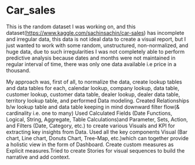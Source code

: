 # Car_sales

This is the random dataset I was working on, and this dataset(https://www.kaggle.com/sachinsachin/car-sales) has incomplete and irregular data, this data is not ideal data to create a visual report, but I just wanted to work with some random, unstructured, non-normalized, and huge data, due to such irregularities I was not completely able to perform predictive analysis because dates and months were not maintained in regular interval of time, there was only one data available i.e price in a thousand.


My approach was, first of all, to normalize the data, create lookup tables and data tables for each, calendar lookup, company lookup, data table, customer lookup, customer data table, dealer lookup, dealer data table, territory lookup table, and performed Data modeling. Created Relationships b/w lookup table and data table keeping in mind downward filter flow(& cardinality i.e. one to many) 
Used Calculated Fields (Date Functions, Logical, String, Aggregate, Table Calculations)and Parameter, Sets, Action, and Filters (Date, Category, etc.) to create various Visuals and KPI for extracting key insights from Data.
Used all the key components Visual (Bar chart, Line chart, Donuts Chart, Tree-Map, etc.)which can together provide a holistic view in the form of Dashboard.
Create custom measures as Explicit measures.Tried to create Stories for visual sequences to build the narrative and add context.

